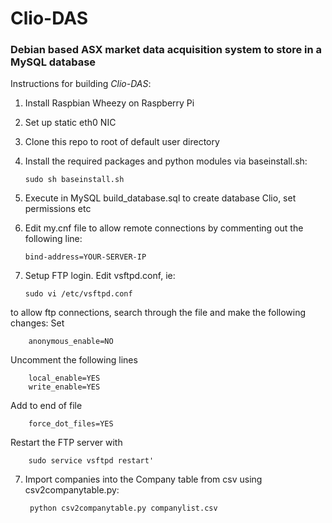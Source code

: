 Clio-DAS
========

### Debian based ASX market data acquisition system to store in a MySQL database

Instructions for building *Clio-DAS*:

1.	Install Raspbian Wheezy on Raspberry Pi
2.	Set up static eth0 NIC
3.	Clone this repo to root of default user directory
4.	Install the required packages and python modules via baseinstall.sh:

		sudo sh baseinstall.sh

5.	Execute in MySQL build_database.sql to create database Clio, set permissions etc
6.	Edit my.cnf file to allow remote connections by commenting out the following line:

		bind-address=YOUR-SERVER-IP

6.	Setup FTP login. Edit vsftpd.conf, ie:

		sudo vi /etc/vsftpd.conf

to allow ftp connections, search through the file and make the following changes:
Set

		anonymous_enable=NO

Uncomment the following lines

		local_enable=YES
		write_enable=YES

Add to end of file

		force_dot_files=YES

Restart the FTP server with

		sudo service vsftpd restart'

7. Import companies into the Company table from csv using csv2companytable.py:

		python csv2companytable.py companylist.csv


